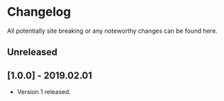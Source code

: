 # Changelog

All potentially site breaking or any noteworthy changes can be found here.

## Unreleased

## [1.0.0] - 2019.02.01

- Version 1 released.